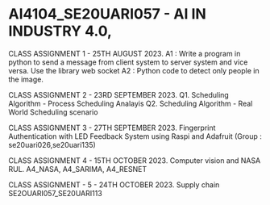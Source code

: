 # AI4104_SE20UARI057 - AI IN INDUSTRY 4.0, 

CLASS ASSIGNMENT 1 - 25TH AUGUST 2023.
A1 : Write a program in python to send a message from client system to server system and vice versa.
Use the library web socket 
A2 : Python code to detect only people in the image. 

CLASS ASSIGNMENT 2 - 23RD SEPTEMBER 2023.
Q1. Scheduling Algorithm - Process Scheduling Analayis 
Q2. Scheduling Algorithm - Real World Scheduling scenario 

CLASS ASSIGNMENT 3 - 27TH SEPTEMBER 2023. 
Fingerprint Authentication with LED Feedback System using Raspi and Adafruit
(Group : se20uari026,se20uari135) 

CLASS ASSIGNMENT 4 - 15TH OCTOBER 2023.
Computer vision and NASA RUL. 
A4_NASA, A4_SARIMA, A4_RESNET

CLASS ASSIGNMENT - 5 - 24TH OCTOBER 2023.
Supply chain 
SE2OUARI057_SE20UARI113 

